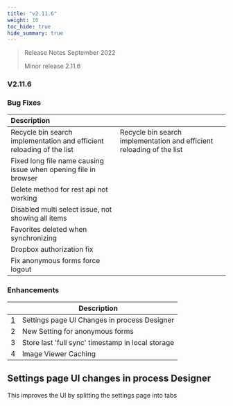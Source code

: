 ```yaml
---
title: "v2.11.6"
weight: 10
toc_hide: true
hide_summary: true
---
```



>
> Release Notes September 2022
>
> Minor release 2.11.6

### V2.11.6

### Bug Fixes

| Description                                                  |                                                              |
| :----------------------------------------------------------- | ------------------------------------------------------------ |
| Recycle bin search implementation and efficient reloading of the list | Recycle bin search implementation and efficient reloading of the list |
| Fixed long file name causing issue when opening file in browser |                                                              |
| Delete method for rest api not working                       |                                                              |
| Disabled multi select issue, not showing all items           |                                                              |
| Favorites deleted when synchronizing                         |                                                              |
| Dropbox authorization fix                                    |                                                              |
| Fix anonymous forms force logout                             |                                                              |

### Enhancements

|                                                    | Description                                       |
| -------------------------------------------------- | ------------------------------------------------- |
| [1](#settings-page-ui-changes-in-process-designer) | Settings page UI Changes in process Designer      |
| 2                                                  | New Setting for anonymous forms                   |
| 3                                                  | Store last 'full sync' timestamp in local storage |
| 4                                                  | Image Viewer Caching                              |

## Settings page UI changes in process Designer

This improves the UI by splitting the settings page into tabs

